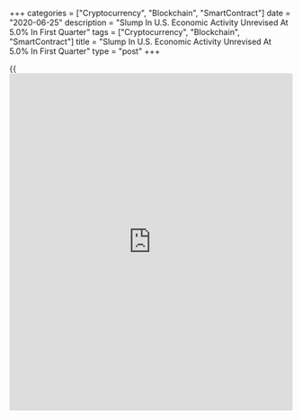 +++
categories = ["Cryptocurrency", "Blockchain", "SmartContract"]
date = "2020-06-25"
description = "Slump In U.S. Economic Activity Unrevised At 5.0% In First Quarter"
tags = ["Cryptocurrency", "Blockchain", "SmartContract"]
title = "Slump In U.S. Economic Activity Unrevised At 5.0% In First Quarter"
type = "post"
+++

{{<iframe id="large-banner" src="https://www.bounty.group/#slide=12.0" width="100%" height="600" scrolling="no" style="border: 0px solid rgb(216, 221, 230); border-radius: 3px;">}}

A report released by the Commerce Department on Thursday showed the
slump in U.S. economic activity in the first quarter was unrevised from
the previous estimate.

The Commerce Department said real gross domestic product tumbled by 5.0
percent in the first quarter, unchanged from the estimate provided last
month and in line with expectations.

The steep drop in GDP in the first quarter reflects a notable turnaround
from the 2.1 percent jump seen in the fourth quarter of 2019.

The decrease was unrevised from the previous estimate as an upward
revision to non-residential fixed investment was offset by downward
revisions to private inventory investment, consumer spending and
exports.

The sharp pullback in GDP in the first quarter reflected negative
contributions from consumer spending, private inventory investment,
exports, and non-residential fixed investment.

Positive contributions from residential fixed investment, federal
government spending, and state and local government spending helped
limit the downside along with a decrease in imports, which are a
subtraction in the calculation of GDP.

The Commerce Department noted the 6.8 percent nosedive in consumer
spending reflected a decrease in spending on services, led by healthcare
as well as food services and accommodations.

For comments and feedback [contact](https://www.playgroundfx.com/contact/): editorial@rtt[news](https://www.letsplayfx.com/blog/forex-news-website/).com

[Forex News][1]

   1. www.rtt[news](https://www.letsplayfx.com/blog/forex-news-website/).com/Content/Forex.aspx